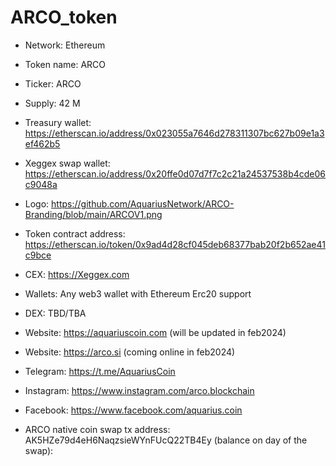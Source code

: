# ARCO_token

* Network: Ethereum
* Token name: ARCO
* Ticker: ARCO
* Supply: 42 M
* Treasury wallet: https://etherscan.io/address/0x023055a7646d278311307bc627b09e1a3ef462b5
* Xeggex swap wallet: https://etherscan.io/address/0x20ffe0d07d7f7c2c21a24537538b4cde06c9048a
* Logo: https://github.com/AquariusNetwork/ARCO-Branding/blob/main/ARCOV1.png
* Token contract address: https://etherscan.io/token/0x9ad4d28cf045deb68377bab20f2b652ae41c9bce
* CEX: https://Xeggex.com
* Wallets: Any web3 wallet with Ethereum Erc20 support
* DEX: TBD/TBA
* Website: https://aquariuscoin.com (will be updated in feb2024)
* Website: https://arco.si (coming online in feb2024)
* Telegram: https://t.me/AquariusCoin
* Instagram: https://www.instagram.com/arco.blockchain
* Facebook: https://www.facebook.com/aquarius.coin

* ARCO native coin swap tx address: AK5HZe79d4eH6NaqzsieWYnFUcQ22TB4Ey (balance on day of the swap):
